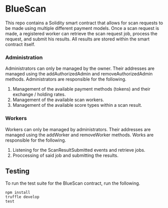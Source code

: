 # BlueScan
This repo contains a Solidity smart contract that allows for scan requests to be made using multiple
different payment models.
Once a scan request is made, a registered worker can retrieve the scan request job, process the request, and submit his results.
All results are stored within the smart contract itself.

### Administration
Administrators can only be managed by the owner. 
Their addresses are managed using the addAuthorizedAdmin and removeAuthorizedAdmin methods.
Administrators are responsible for the following.

1. Management of the available payment methods (tokens) and their exchange / holding rates.
2. Management of the available scan workers.
3. Management of the available score types within a scan result.

### Workers
Workers can only be managed by administrators.
Their addresses are managed using the addWorker and removeWorker methods.
Works are responsible for the following.

1. Listening for the ScanResultSubmitted events and retrieve jobs.
2. Proccessing of said job and submitting the results.


## Testing
To run the test suite for the BlueScan contract, run the following.
```
npm install
truffle develop
test
```